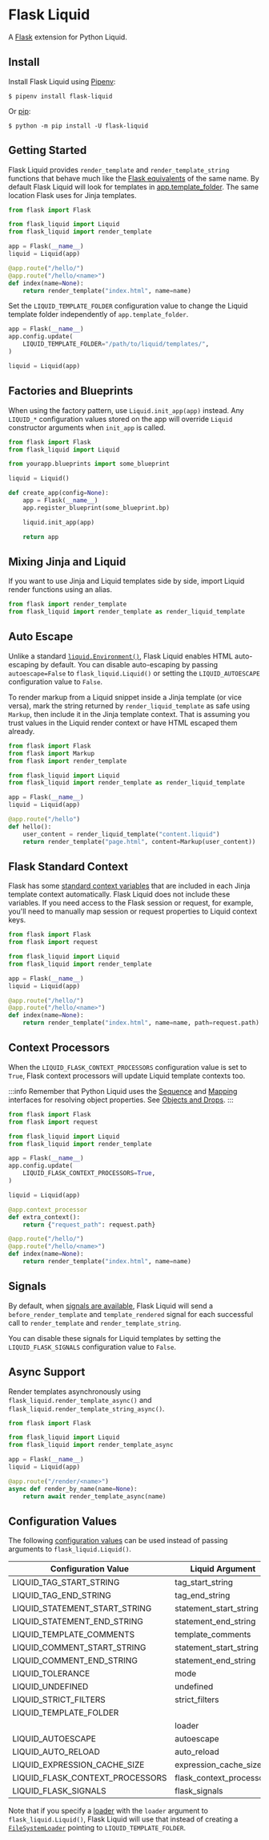 # Flask Liquid

A [Flask](https://palletsprojects.com/p/flask/) extension for Python Liquid.

## Install

Install Flask Liquid using [Pipenv](https://pipenv.pypa.io/en/latest/):

```shell
$ pipenv install flask-liquid
```

Or [pip](https://pip.pypa.io/en/stable/getting-started/):

```shell
$ python -m pip install -U flask-liquid
```

## Getting Started

Flask Liquid provides `render_template` and `render_template_string` functions that behave much like the [Flask equivalents](https://flask.palletsprojects.com/en/2.0.x/quickstart/#rendering-templates) of the same name. By default Flask Liquid will look for templates in [app.template_folder](https://flask.palletsprojects.com/en/2.0.x/api/#flask.Flask.template_folder). The same location Flask uses for Jinja templates.

```python title="app.py"
from flask import Flask

from flask_liquid import Liquid
from flask_liquid import render_template

app = Flask(__name__)
liquid = Liquid(app)

@app.route("/hello/")
@app.route("/hello/<name>")
def index(name=None):
    return render_template("index.html", name=name)
```

Set the `LIQUID_TEMPLATE_FOLDER` configuration value to change the Liquid template folder independently of `app.template_folder`.

```python title="app.py"
app = Flask(__name__)
app.config.update(
    LIQUID_TEMPLATE_FOLDER="/path/to/liquid/templates/",
)

liquid = Liquid(app)
```

## Factories and Blueprints

When using the factory pattern, use `Liquid.init_app(app)` instead. Any `LIQUID_*` configuration values stored on the app will override `Liquid` constructor arguments when `init_app` is called.

```python title="app.py"
from flask import Flask
from flask_liquid import Liquid

from yourapp.blueprints import some_blueprint

liquid = Liquid()

def create_app(config=None):
    app = Flask(__name__)
    app.register_blueprint(some_blueprint.bp)

    liquid.init_app(app)

    return app
```

## Mixing Jinja and Liquid

If you want to use Jinja and Liquid templates side by side, import Liquid render functions using an alias.

```python
from flask import render_template
from flask_liquid import render_template as render_liquid_template
```

## Auto Escape

Unlike a standard [`liquid.Environment()`](../api/environment.md), Flask Liquid enables HTML auto-escaping by default. You can disable auto-escaping by passing `autoescape=False` to `flask_liquid.Liquid()` or setting the `LIQUID_AUTOESCAPE` configuration value to `False`.

To render markup from a Liquid snippet inside a Jinja template (or vice versa), mark the string returned by `render_liquid_template` as safe using `Markup`, then include it in the Jinja template context. That is assuming you trust values in the Liquid render context or have HTML escaped them already.

```python title="app.py"
from flask import Flask
from flask import Markup
from flask import render_template

from flask_liquid import Liquid
from flask_liquid import render_template as render_liquid_template

app = Flask(__name__)
liquid = Liquid(app)

@app.route("/hello")
def hello():
    user_content = render_liquid_template("content.liquid")
    return render_template("page.html", content=Markup(user_content))
```

## Flask Standard Context

Flask has some [standard context variables](https://flask.palletsprojects.com/en/1.1.x/templating/#standard-context) that are included in each Jinja template context automatically. Flask Liquid does not include these variables. If you need access to the Flask session or request, for example, you'll need to manually map session or request properties to Liquid context keys.

```python title="app.py"
from flask import Flask
from flask import request

from flask_liquid import Liquid
from flask_liquid import render_template

app = Flask(__name__)
liquid = Liquid(app)

@app.route("/hello/")
@app.route("/hello/<name>")
def index(name=None):
    return render_template("index.html", name=name, path=request.path)
```

## Context Processors

When the `LIQUID_FLASK_CONTEXT_PROCESSORS` configuration value is set to `True`, Flask context processors will update Liquid template contexts too.

:::info
Remember that Python Liquid uses the [Sequence](https://docs.python.org/3/library/collections.abc.html#collections.abc.Sequence) and [Mapping](https://docs.python.org/3/library/collections.abc.html#collections.abc.Mapping) interfaces for resolving object properties. See [Objects and Drops](../introduction/objects-and-drops.md).
:::

```python title="app.py"
from flask import Flask
from flask import request

from flask_liquid import Liquid
from flask_liquid import render_template

app = Flask(__name__)
app.config.update(
    LIQUID_FLASK_CONTEXT_PROCESSORS=True,
)

liquid = Liquid(app)

@app.context_processor
def extra_context():
    return {"request_path": request.path}

@app.route("/hello/")
@app.route("/hello/<name>")
def index(name=None):
    return render_template("index.html", name=name)
```

## Signals

By default, when [signals are available](https://flask.palletsprojects.com/en/1.1.x/api/#flask.signals.signals_available), Flask Liquid will send a `before_render_template` and `template_rendered` signal for each successful call to `render_template` and `render_template_string`.

You can disable these signals for Liquid templates by setting the `LIQUID_FLASK_SIGNALS` configuration value to `False`.

## Async Support

Render templates asynchronously using `flask_liquid.render_template_async()` and `flask_liquid.render_template_string_async()`.

```python title="app.py"
from flask import Flask

from flask_liquid import Liquid
from flask_liquid import render_template_async

app = Flask(__name__)
liquid = Liquid(app)

@app.route("/render/<name>")
async def render_by_name(name=None):
    return await render_template_async(name)
```

## Configuration Values

The following [configuration values](https://flask.palletsprojects.com/en/2.0.x/config/) can be used instead of passing arguments to `flask_liquid.Liquid()`.

| Configuration Value             | Liquid Argument          | Default                                 |
| ------------------------------- | ------------------------ | --------------------------------------- |
| LIQUID_TAG_START_STRING         | tag_start_string         | `"{%"`                                  |
| LIQUID_TAG_END_STRING           | tag_end_string           | `"%}"`                                  |
| LIQUID_STATEMENT_START_STRING   | statement_start_string   | `"{{"`                                  |
| LIQUID_STATEMENT_END_STRING     | statement_end_string     | `"}}"`                                  |
| LIQUID_TEMPLATE_COMMENTS        | template_comments        | `False`                                 |
| LIQUID_COMMENT_START_STRING     | statement_start_string   | `"{#"`                                  |
| LIQUID_COMMENT_END_STRING       | statement_end_string     | `"#}"`                                  |
| LIQUID_TOLERANCE                | mode                     | `liquid.Mode.STRICT`                    |
| LIQUID_UNDEFINED                | undefined                | `liquid.Undefined`                      |
| LIQUID_STRICT_FILTERS           | strict_filters           | `True`                                  |
| LIQUID_TEMPLATE_FOLDER          |                          | `app.template_folder`                   |
|                                 | loader                   | `FileSystemLoader(app.template_folder)` |
| LIQUID_AUTOESCAPE               | autoescape               | `True`                                  |
| LIQUID_AUTO_RELOAD              | auto_reload              | `True`                                  |
| LIQUID_EXPRESSION_CACHE_SIZE    | expression_cache_size    | `0`                                     |
| LIQUID_FLASK_CONTEXT_PROCESSORS | flask_context_processors | `False`                                 |
| LIQUID_FLASK_SIGNALS            | flask_signals            | `True`                                  |

Note that if you specify a [loader](../introduction/loading-templates.md) with the `loader` argument to `flask_liquid.Liquid()`, Flask Liquid will use that instead of creating a [`FileSystemLoader`](../api/filesystemloader.md) pointing to `LIQUID_TEMPLATE_FOLDER`.
